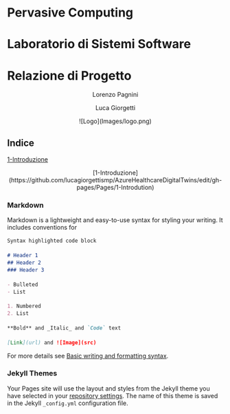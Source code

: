 # Pervasive Computing
# Laboratorio di Sistemi Software

<p align="center"> <h1> Relazione di Progetto </h1> </p>

<p align="center"> Lorenzo Pagnini </p>
<p align="center"> Luca Giorgetti </p>


<p align="center">
    ![Logo](Images/logo.png)
</p>

## Indice
[1-Introduzione](https://github.com/lucagiorgettismp/AzureHealthcareDigitalTwins/edit/gh-pages/Pages/1-Introdution)
<center>  [1-Introduzione](https://github.com/lucagiorgettismp/AzureHealthcareDigitalTwins/edit/gh-pages/Pages/1-Introdution) </center>

### Markdown

Markdown is a lightweight and easy-to-use syntax for styling your writing. It includes conventions for

```markdown
Syntax highlighted code block

# Header 1
## Header 2
### Header 3

- Bulleted
- List

1. Numbered
2. List

**Bold** and _Italic_ and `Code` text

[Link](url) and ![Image](src)
```

For more details see [Basic writing and formatting syntax](https://docs.github.com/en/github/writing-on-github/getting-started-with-writing-and-formatting-on-github/basic-writing-and-formatting-syntax).

### Jekyll Themes

Your Pages site will use the layout and styles from the Jekyll theme you have selected in your [repository settings](https://github.com/lucagiorgettismp/AzureHealthcareDigitalTwins/settings/pages). The name of this theme is saved in the Jekyll `_config.yml` configuration file.

